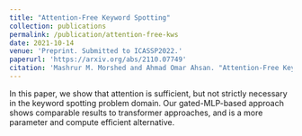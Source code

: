 ```yaml
---
title: "Attention-Free Keyword Spotting"
collection: publications
permalink: /publication/attention-free-kws
date: 2021-10-14
venue: 'Preprint. Submitted to ICASSP2022.'
paperurl: 'https://arxiv.org/abs/2110.07749'
citation: 'Mashrur M. Morshed and Ahmad Omar Ahsan. "Attention-Free Keyword Spotting." arXiv preprint arxiv:2110.07749 (2021).'
---
```

In this paper, we show that attention is sufficient, but not strictly necessary in the keyword spotting problem domain. Our gated-MLP-based approach shows comparable results to transformer approaches, and is a more parameter and compute efficient alternative.